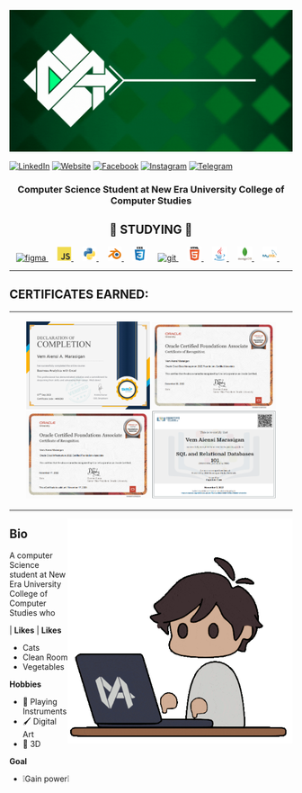 ![MasterHead](https://github.com/VemAiensi/VemAiensi/blob/main/Assets/GitHub%20Banner.gif)

<p align="left">
    <a href="https://www.linkedin.com/in/nrachero/">
        <img src="https://img.shields.io/badge/linkedin-%230077B5.svg?style=for-the-badge&logo=linkedin&logoColor=white" alt="LinkedIn"></a>
    <a href="mailto: acheronorielr@gmail.com">
        <img src="https://img.shields.io/badge/Gmail-D14836?style=for-the-badge&logo=gmail&logoColor=white" alt="Website"></a>
    <a href="https://www.facebook.com/nrachero/">
        <img src="https://img.shields.io/badge/Facebook-%231877F2.svg?style=for-the-badge&logo=Facebook&logoColor=white" alt="Facebook"></a>
    <a href="https://www.instagram.com/noyriel_/">
        <img src="https://img.shields.io/badge/Instagram-%23E4405F.svg?style=for-the-badge&logo=Instagram&logoColor=white" alt="Instagram"></a>
    <a href="https://t.me/nrachero">
        <img src="https://img.shields.io/badge/Telegram-2CA5E0?style=for-the-badge&logo=telegram&logoColor=white" alt="Telegram"></a>
</p>

<h3 align="center">Computer Science Student at New Era University College of Computer Studies</h3>


<h2 align="Center">📖 STUDYING 📖</h2>

<p align="center" >
  <a href="https://www.figma.com/" target="_blank" rel="noreferrer"> <img src="https://www.vectorlogo.zone/logos/figma/figma-icon.svg" alt="figma" width="5%"/> </a>  &nbsp &nbsp
  <a href="https://developer.mozilla.org/en-US/docs/Web/JavaScript" target="_blank" rel="noreferrer"> <img src="https://raw.githubusercontent.com/devicons/devicon/master/icons/javascript/javascript-original.svg" alt="javascript" width="5%"/> </a>  &nbsp &nbsp
  <a href="https://www.python.org" target="_blank" rel="noreferrer"> <img src="https://raw.githubusercontent.com/devicons/devicon/master/icons/python/python-original.svg" alt="python" width="5%"/> </a>  &nbsp &nbsp
  <a href="https://www.blender.org/" target="_blank"> <img src="https://github.com/VemAiensi/VemAiensi/blob/main/Assets/blender_icon_64x64.png" alt="blender" width="5%"/> </a> &nbsp &nbsp
  <a href="https://www.w3schools.com/css/" target="_blank"> <img src="https://raw.githubusercontent.com/devicons/devicon/master/icons/css3/css3-original-wordmark.svg" alt="css3" width="5%"/></a> &nbsp &nbsp
  <a href="https://git-scm.com/" target="_blank" rel="noreferrer"> <img src="https://www.vectorlogo.zone/logos/git-scm/git-scm-icon.svg" alt="git" width="5%"/> </a> &nbsp &nbsp
  <a href="https://www.w3.org/html/" target="_blank" rel="noreferrer"> <img src="https://raw.githubusercontent.com/devicons/devicon/master/icons/html5/html5-original-wordmark.svg" alt="html5" width="5%"/> </a> &nbsp &nbsp
  <a href="https://www.java.com" target="_blank" rel="noreferrer"> <img src="https://raw.githubusercontent.com/devicons/devicon/master/icons/java/java-original.svg" alt="java" width="5%"/> </a> &nbsp &nbsp
  <a href="https://www.mongodb.com/" target="_blank" rel="noreferrer"> <img src="https://raw.githubusercontent.com/devicons/devicon/master/icons/mongodb/mongodb-original-wordmark.svg" alt="mongodb" width="5%"/> </a> &nbsp &nbsp
  <a href="https://www.mysql.com/" target="_blank" rel="noreferrer"> <img src="https://raw.githubusercontent.com/devicons/devicon/master/icons/mysql/mysql-original-wordmark.svg" alt="mysql" width="5%"/> </a> &nbsp &nbsp
</p>

***

<h2 align="leftr">CERTIFICATES EARNED:</h3>
<table>
    <th width="90%%">
      <p align="center" > 
        <img src="https://github.com/VemAiensi/VemAiensi/blob/main/Assets/Certificates/BAWE.png" width="45%"/>
        <img src="https://github.com/VemAiensi/VemAiensi/blob/main/Assets/Certificates/OCDM%20Certificate.png" width="45%"/>            <br> 
        <img src="https://github.com/VemAiensi/VemAiensi/blob/main/Assets/Certificates/OCI%20Certificate.png" width="45%"/>
        <img src="https://github.com/VemAiensi/VemAiensi/blob/main/Assets/Certificates/SQL%20RD%20101.png" width="45%"/>
      </p>
    </th>
</table>

<img align="right"  width=400
        src="https://github.com/VemAiensi/VemAiensi/blob/main/Assets/ImComputing-min.gif"/>
## Bio

A computer Science student at New Era University College of Computer Studies who 

| **Likes** | 
**Likes**
- Cats
- Clean Room
- Vegetables

**Hobbies**
- 🎵 Playing Instruments
- 🖌️ Digital Art
- 🧊 3D 

**Goal**
- ❕Gain power❕


<!--
**VemAiensi/VemAiensi** is a ✨ _special_ ✨ repository because its `README.md` (this file) appears on your GitHub profile.

Here are some ideas to get you started:

- 🔭 I’m currently working on ...
- 🌱 I’m currently learning ...
- 👯 I’m looking to collaborate on ...
- 🤔 I’m looking for help with ...
- 💬 Ask me about ...
- 📫 How to reach me: ...
- 😄 Pronouns: ...
- ⚡ Fun fact: ...
-->
